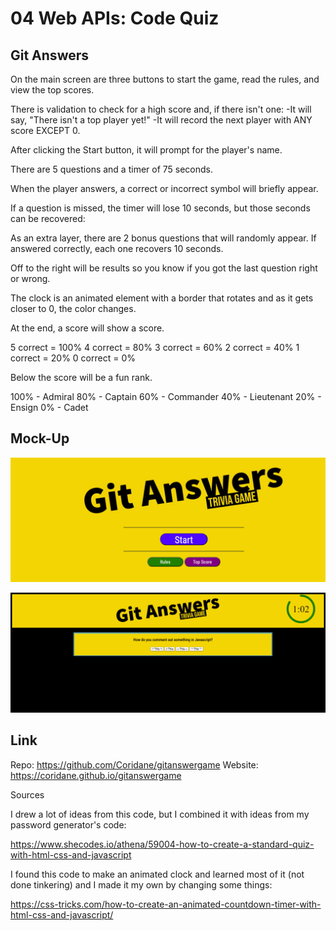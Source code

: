 # 04 Web APIs: Code Quiz

## Git Answers

On the main screen are three buttons to start the game, read the rules, and view the top scores.

There is validation to check for a high score and, if there isn't one:
-It will say, "There isn't a top player yet!"
-It will record the next player with ANY score EXCEPT 0.

After clicking the Start button, it will prompt for the player's name.

There are 5 questions and a timer of 75 seconds.

When the player answers, a correct or incorrect symbol will briefly appear.

If a question is missed, the timer will lose 10 seconds, but those seconds can be recovered:

As an extra layer, there are 2 bonus questions that will randomly appear. If answered correctly, each one recovers 10 seconds.

Off to the right will be results so you know if you got the last question right or wrong.

The clock is an animated element with a border that rotates and as it gets closer to 0, the color changes.

At the end, a score will show a score.

5 correct = 100%
4 correct = 80%
3 correct = 60%
2 correct = 40%
1 correct = 20%
0 correct = 0%

Below the score will be a fun rank.

100% - Admiral
80% - Captain
60% - Commander
40% - Lieutenant
20% - Ensign
0% - Cadet

## Mock-Up

![Mock1](./assets/mock1.png)

![Mock2](./assets/mock2.png)

## Link

Repo: https://github.com/Coridane/gitanswergame
Website: https://coridane.github.io/gitanswergame

Sources

I drew a lot of ideas from this code, but I combined it with ideas from my password generator's code:

https://www.shecodes.io/athena/59004-how-to-create-a-standard-quiz-with-html-css-and-javascript

I found this code to make an animated clock and learned most of it (not done tinkering) and I made it my own by changing some things:

https://css-tricks.com/how-to-create-an-animated-countdown-timer-with-html-css-and-javascript/


